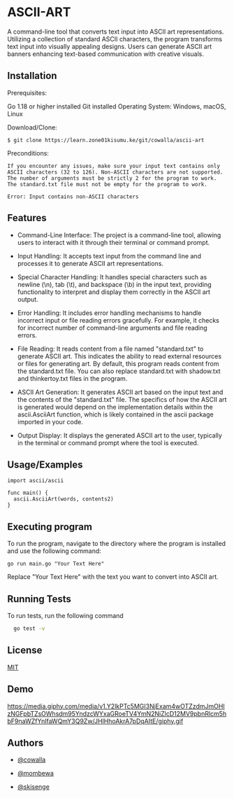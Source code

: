 
# ASCII-ART

A command-line tool that converts text input into ASCII art representations. Utilizing a collection of standard ASCII characters, the program transforms text input into visually appealing designs. Users can generate ASCII art banners enhancing text-based communication with creative visuals.


## Installation

Prerequisites:

Go 1.18 or higher installed
Git installed
Operating System: Windows, macOS, Linux

Download/Clone:
```
$ git clone https://learn.zone01kisumu.ke/git/cowalla/ascii-art
```

Preconditions:
```
If you encounter any issues, make sure your input text contains only ASCII characters (32 to 126). Non-ASCII characters are not supported. The number of arguments must be strictly 2 for the program to work. The standard.txt file must not be empty for the program to work.

Error: Input contains non-ASCII characters

```

## Features

- Command-Line Interface: The project is a command-line tool, allowing users to interact with it through their terminal or command prompt.

- Input Handling: It accepts text input from the command line and processes it to generate ASCII art representations.

- Special Character Handling: It handles special characters such as newline (\n), tab (\t), and backspace (\b) in the input text, providing functionality to interpret and display them correctly in the ASCII art output.

- Error Handling: It includes error handling mechanisms to handle incorrect input or file reading errors gracefully. For example, it checks for incorrect number of command-line arguments and file reading errors.

- File Reading: It reads content from a file named "standard.txt" to generate ASCII art. This indicates the ability to read external resources or files for generating art. By default, this program reads content from the standard.txt file. You can also replace standard.txt with shadow.txt and thinkertoy.txt files in the program.

- ASCII Art Generation: It generates ASCII art based on the input text and the contents of the "standard.txt" file. The specifics of how the ASCII art is generated would depend on the implementation details within the ascii.AsciiArt function, which is likely contained in the ascii package imported in your code.

- Output Display: It displays the generated ASCII art to the user, typically in the terminal or command prompt where the tool is executed.


## Usage/Examples

```golang
import ascii/ascii

func main() {
  ascii.AsciiArt(words, contents2)
}
```

## Executing program

To run the program, navigate to the directory where the program is installed and use the following command:

``` go run main.go "Your Text Here" ```

Replace "Your Text Here" with the text you want to convert into ASCII art.

## Running Tests

To run tests, run the following command

```bash
  go test -v
```

## License

[MIT](https://choosealicense.com/licenses/mit/)


## Demo

https://media.giphy.com/media/v1.Y2lkPTc5MGI3NjExam4wOTZzdmJmOHIzNGFpbTZsOWhsdm95YndzcWYxaGRoeTV4YmN2NiZlcD12MV9pbnRlcm5hbF9naWZfYnlfaWQmY3Q9Zw/JHlHhoAkrA7pDqAItE/giphy.gif


## Authors

- [@cowalla](https://learn.zone01kisumu.ke/git/cowalla)

- [@mombewa](https://learn.zone01kisumu.ke/git/mombewa)

- [@skisenge](https://learn.zone01kisumu.ke/git/skisenge)